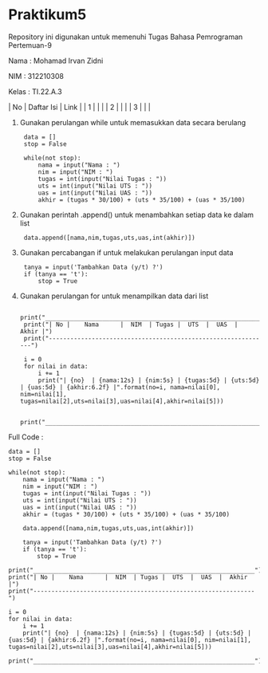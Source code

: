 # Praktikum5

Repository ini digunakan untuk memenuhi Tugas Bahasa Pemrograman Pertemuan-9

Nama    : Mohamad Irvan Zidni

NIM     : 312210308

Kelas   : TI.22.A.3

| No | Daftar Isi | Link |
| 1 | | |
| 2 | | |
| 3 | | |

1. Gunakan perulangan while untuk memasukkan data secara berulang
    
        data = []
        stop = False

        while(not stop):
            nama = input("Nama : ")
            nim = input("NIM : ")
            tugas = int(input("Nilai Tugas : "))
            uts = int(input("Nilai UTS : "))
            uas = int(input("Nilai UAS : "))
            akhir = (tugas * 30/100) + (uts * 35/100) + (uas * 35/100)

2. Gunakan perintah .append() untuk menambahkan setiap data ke dalam list
        
        data.append([nama,nim,tugas,uts,uas,int(akhir)])

3. Gunakan percabangan if untuk melakukan perulangan input data
        
        tanya = input('Tambahkan Data (y/t) ?')
        if (tanya == 't'):
            stop = True

4. Gunakan perulangan for untuk menampilkan data dari list

        print("______________________________________________________________")
        print("| No |    Nama      |  NIM  | Tugas |  UTS  |  UAS  |  Akhir |")
        print("--------------------------------------------------------------")

        i = 0
        for nilai in data:
            i += 1
            print("| {no}  | {nama:12s} | {nim:5s} | {tugas:5d} | {uts:5d} | {uas:5d} | {akhir:6.2f} |".format(no=i, nama=nilai[0], nim=nilai[1], tugas=nilai[2],uts=nilai[3],uas=nilai[4],akhir=nilai[5]))

        print("______________________________________________________________")

Full Code :

    data = []
    stop = False

    while(not stop):
        nama = input("Nama : ")
        nim = input("NIM : ")
        tugas = int(input("Nilai Tugas : "))
        uts = int(input("Nilai UTS : "))
        uas = int(input("Nilai UAS : "))
        akhir = (tugas * 30/100) + (uts * 35/100) + (uas * 35/100)
        
        data.append([nama,nim,tugas,uts,uas,int(akhir)])
        
        tanya = input('Tambahkan Data (y/t) ?')
        if (tanya == 't'):
            stop = True
            
    print("______________________________________________________________")
    print("| No |    Nama      |  NIM  | Tugas |  UTS  |  UAS  |  Akhir |")
    print("--------------------------------------------------------------")

    i = 0
    for nilai in data:
        i += 1
        print("| {no}  | {nama:12s} | {nim:5s} | {tugas:5d} | {uts:5d} | {uas:5d} | {akhir:6.2f} |".format(no=i, nama=nilai[0], nim=nilai[1], tugas=nilai[2],uts=nilai[3],uas=nilai[4],akhir=nilai[5]))

    print("______________________________________________________________")